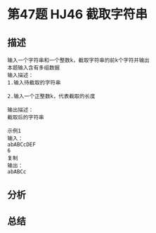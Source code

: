 # 第47题 HJ46 截取字符串
## 描述
    输入一个字符串和一个整数k，截取字符串的前k个字符并输出
    本题输入含有多组数据
    输入描述：
    1.输入待截取的字符串
    
    2.输入一个正整数k，代表截取的长度
    
    输出描述：
    截取后的字符串
    
    示例1
    输入：
    abABCcDEF
    6
    复制
    输出：
    abABCc
## 分析

## 总结